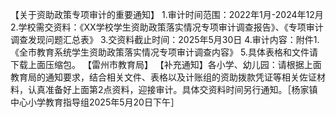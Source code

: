 【关于资助政策专项审计的重要通知】
1.审计时间范围：2022年1月-2024年12月
2.学校需交资料：《XX学校学生资助政策落实情况专项审计调查报告》、《专项审计调查发现问题汇总表》
3.交资料截止时间：2025年5月30日
4.审计内容：附件1.《全市教育系统学生资助政策落实情况专项审计调查内容》
5.具体表格和文件请下载上面压缩包。
【雷州市教育局】
【补充通知】各小学、幼儿园：请根据上面教育局的通知要求，结合相关文件、表格以及计账组的资助拨款凭证等相关佐证材料，认真准备好上面第2点资料，迎接审计。具体交资料时间另行通知。［杨家镇中心小学教育指导组2025年5月20日下午］